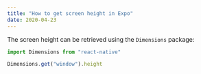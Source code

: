 ```yaml
---
title: "How to get screen height in Expo"
date: 2020-04-23
---
```

The screen height can be retrieved using the `Dimensions` package:

```javascript
import Dimensions from "react-native"

Dimensions.get("window").height
```
